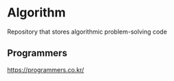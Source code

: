 # Algorithm
Repository that stores algorithmic problem-solving code

## Programmers
https://programmers.co.kr/
